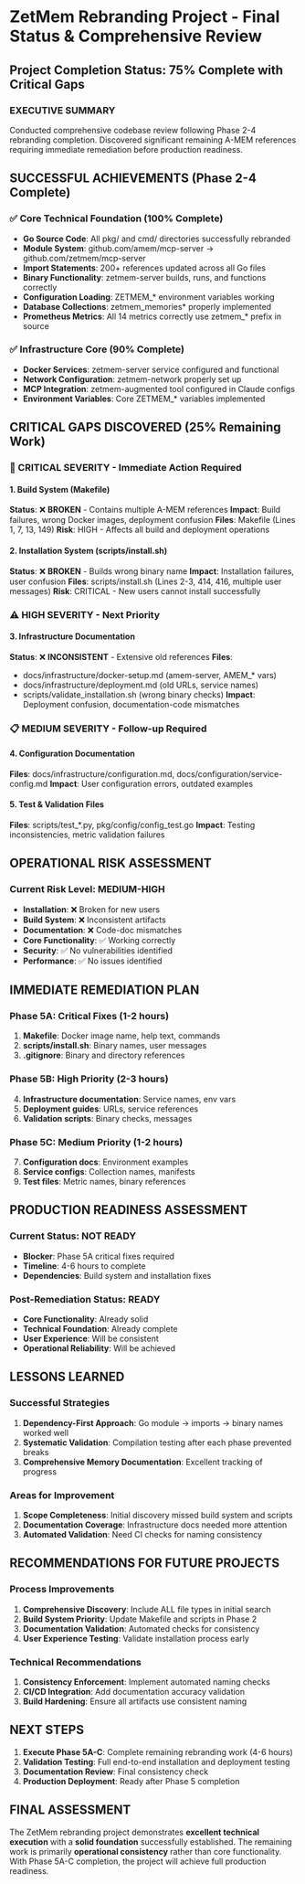 # ZetMem Rebranding Project - Final Status & Comprehensive Review

## Project Completion Status: 75% Complete with Critical Gaps

### **EXECUTIVE SUMMARY**
Conducted comprehensive codebase review following Phase 2-4 rebranding completion. Discovered significant remaining A-MEM references requiring immediate remediation before production readiness.

## **SUCCESSFUL ACHIEVEMENTS (Phase 2-4 Complete)**

### ✅ **Core Technical Foundation (100% Complete)**
- **Go Source Code**: All pkg/ and cmd/ directories successfully rebranded
- **Module System**: github.com/amem/mcp-server → github.com/zetmem/mcp-server
- **Import Statements**: 200+ references updated across all Go files
- **Binary Functionality**: zetmem-server builds, runs, and functions correctly
- **Configuration Loading**: ZETMEM_* environment variables working
- **Database Collections**: zetmem_memories* properly implemented
- **Prometheus Metrics**: All 14 metrics correctly use zetmem_* prefix in source

### ✅ **Infrastructure Core (90% Complete)**
- **Docker Services**: zetmem-server service configured and functional
- **Network Configuration**: zetmem-network properly set up
- **MCP Integration**: zetmem-augmented tool configured in Claude configs
- **Environment Variables**: Core ZETMEM_* variables implemented

## **CRITICAL GAPS DISCOVERED (25% Remaining Work)**

### **🚨 CRITICAL SEVERITY - Immediate Action Required**

#### **1. Build System (Makefile)**
**Status**: ❌ **BROKEN** - Contains multiple A-MEM references
**Impact**: Build failures, wrong Docker images, deployment confusion
**Files**: Makefile (Lines 1, 7, 13, 149)
**Risk**: HIGH - Affects all build and deployment operations

#### **2. Installation System (scripts/install.sh)**
**Status**: ❌ **BROKEN** - Builds wrong binary name
**Impact**: Installation failures, user confusion
**Files**: scripts/install.sh (Lines 2-3, 414, 416, multiple user messages)
**Risk**: CRITICAL - New users cannot install successfully

### **⚠️ HIGH SEVERITY - Next Priority**

#### **3. Infrastructure Documentation**
**Status**: ❌ **INCONSISTENT** - Extensive old references
**Files**: 
- docs/infrastructure/docker-setup.md (amem-server, AMEM_* vars)
- docs/infrastructure/deployment.md (old URLs, service names)
- scripts/validate_installation.sh (wrong binary checks)
**Impact**: Deployment confusion, documentation-code mismatches

### **📋 MEDIUM SEVERITY - Follow-up Required**

#### **4. Configuration Documentation**
**Files**: docs/infrastructure/configuration.md, docs/configuration/service-config.md
**Impact**: User configuration errors, outdated examples

#### **5. Test & Validation Files**
**Files**: scripts/test_*.py, pkg/config/config_test.go
**Impact**: Testing inconsistencies, metric validation failures

## **OPERATIONAL RISK ASSESSMENT**

### **Current Risk Level: MEDIUM-HIGH**
- **Installation**: ❌ Broken for new users
- **Build System**: ❌ Inconsistent artifacts
- **Documentation**: ❌ Code-doc mismatches
- **Core Functionality**: ✅ Working correctly
- **Security**: ✅ No vulnerabilities identified
- **Performance**: ✅ No issues identified

## **IMMEDIATE REMEDIATION PLAN**

### **Phase 5A: Critical Fixes (1-2 hours)**
1. **Makefile**: Docker image name, help text, commands
2. **scripts/install.sh**: Binary names, user messages
3. **.gitignore**: Binary and directory references

### **Phase 5B: High Priority (2-3 hours)**
4. **Infrastructure documentation**: Service names, env vars
5. **Deployment guides**: URLs, service references
6. **Validation scripts**: Binary checks, messages

### **Phase 5C: Medium Priority (1-2 hours)**
7. **Configuration docs**: Environment examples
8. **Service configs**: Collection names, manifests
9. **Test files**: Metric names, binary references

## **PRODUCTION READINESS ASSESSMENT**

### **Current Status: NOT READY**
- **Blocker**: Phase 5A critical fixes required
- **Timeline**: 4-6 hours to complete
- **Dependencies**: Build system and installation fixes

### **Post-Remediation Status: READY**
- **Core Functionality**: Already solid
- **Technical Foundation**: Already complete
- **User Experience**: Will be consistent
- **Operational Reliability**: Will be achieved

## **LESSONS LEARNED**

### **Successful Strategies**
1. **Dependency-First Approach**: Go module → imports → binary names worked well
2. **Systematic Validation**: Compilation testing after each phase prevented breaks
3. **Comprehensive Memory Documentation**: Excellent tracking of progress

### **Areas for Improvement**
1. **Scope Completeness**: Initial discovery missed build system and scripts
2. **Documentation Coverage**: Infrastructure docs needed more attention
3. **Automated Validation**: Need CI checks for naming consistency

## **RECOMMENDATIONS FOR FUTURE PROJECTS**

### **Process Improvements**
1. **Comprehensive Discovery**: Include ALL file types in initial search
2. **Build System Priority**: Update Makefile and scripts in Phase 2
3. **Documentation Validation**: Automated checks for consistency
4. **User Experience Testing**: Validate installation process early

### **Technical Recommendations**
1. **Consistency Enforcement**: Implement automated naming checks
2. **CI/CD Integration**: Add documentation accuracy validation
3. **Build Hardening**: Ensure all artifacts use consistent naming

## **NEXT STEPS**
1. **Execute Phase 5A-C**: Complete remaining rebranding work (4-6 hours)
2. **Validation Testing**: Full end-to-end installation and deployment testing
3. **Documentation Review**: Final consistency check
4. **Production Deployment**: Ready after Phase 5 completion

## **FINAL ASSESSMENT**
The ZetMem rebranding project demonstrates **excellent technical execution** with a **solid foundation** successfully established. The remaining work is primarily **operational consistency** rather than core functionality. With Phase 5A-C completion, the project will achieve full production readiness.